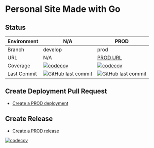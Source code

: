 # Personal Site Made with Go

## Status

| Environment | N/A | PROD |
| --- | --- | --- |
| Branch | develop | prod |
| URL | N/A | [PROD URL](https://baietiiRai.com/api) |
| Coverage | [![codecov](https://codecov.io/github/AlexandruC0909/go_api/graph/badge.svg?token=6DTLMS8GSE)](https://codecov.io/github/AlexandruC0909/go_api) | [![codecov](https://codecov.io/github/AlexandruC0909/go_api/graph/badge.svg?token=6DTLMS8GSE)](https://codecov.io/github/AlexandruC0909/go_api) |
| Last Commit | <img alt="GitHub last commit" src="https://img.shields.io/github/last-commit/AlexandruC0909/go_personal_website/develop"> | <img alt="GitHub last commit" src="https://img.shields.io/github/last-commit/AlexandruC0909/go_personal_site/prod"> |

## Create Deployment Pull Request

- [Create a PROD deployment](https://github.com/AlexandruC0909/go_personal_site/compare/prod...staging?quick_pull=1&title=Deploy+to+PROD+vX.X.X&labels=deployment)

## Create Release

- [Create a PROD release](https://github.com/AlexandruC0909/go_api/releases/new?tag=vX.X.X&target=master&title=Deploy+vX.X.X+into+PROD&body=%23%23+:wrench:+Technical+issues:%0A%0A%23%23+:bulb:+Functional+issues:%0A%0AMerge+commit%3A&prerelease=0)

[![codecov](https://codecov.io/github/AlexandruC0909/go_api/graphs/icicle.svg?token=6DTLMS8GSE)](https://codecov.io/github/AlexandruC0909/go_personal_website)
